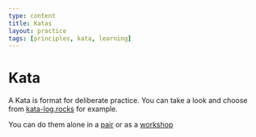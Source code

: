 ```yaml
---
type: content
title: Katas
layout: practice
tags: [principles, kata, learning]
---
```

# Kata

A Kata is format for deliberate practice.
You can take a look and choose from [kata-log.rocks](http://kata-log.rocks/solid-principles.html) for example.

You can do them alone in a [pair](pair_programming.md) or as a [workshop](workshop-kata.md) 
